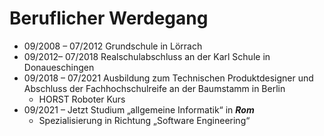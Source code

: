 # Beruflicher Werdegang
* 09/2008 – 07/2012 Grundschule in Lörrach
* 09/2012– 07/2018 Realschulabschluss an der Karl Schule in Donaueschingen
* 09/2018 – 07/2021 Ausbildung zum Technischen Produktdesigner
und Abschluss der Fachhochschulreife an der
Baumstamm in Berlin
    * HORST Roboter Kurs
* 09/2021 – Jetzt Studium „allgemeine Informatik“ in ***Rom***
    * Spezialisierung in Richtung „Software
Engineering“
